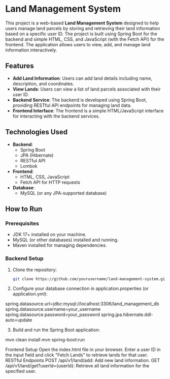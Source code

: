 # Land Management System

This project is a web-based **Land Management System** designed to help users manage land parcels by storing and retrieving their land information based on a specific user ID. The project is built using Spring Boot for the backend and simple HTML, CSS, and JavaScript (with the Fetch API) for the frontend. The application allows users to view, add, and manage land information interactively.

## Features

- **Add Land Information**: Users can add land details including name, description, and coordinates.
- **View Lands**: Users can view a list of land parcels associated with their user ID.
- **Backend Service**: The backend is developed using Spring Boot, providing RESTful API endpoints for managing land data.
- **Frontend Interface**: The frontend is a simple HTML/JavaScript interface for interacting with the backend services.
  
## Technologies Used

- **Backend**: 
  - Spring Boot
  - JPA (Hibernate)
  - RESTful API
  - Lombok
- **Frontend**:
  - HTML, CSS, JavaScript
  - Fetch API for HTTP requests
- **Database**: 
  - MySQL (or any JPA-supported database)
  
## How to Run

### Prerequisites
- JDK 17+ installed on your machine.
- MySQL (or other databases) installed and running.
- Maven installed for managing dependencies.
  
### Backend Setup

1. Clone the repository:
   ```bash
   git clone https://github.com/yourusername/land-management-system.git

2. Configure your database connection in application.properties (or application.yml):

spring.datasource.url=jdbc:mysql://localhost:3306/land_management_db
spring.datasource.username=your_username
spring.datasource.password=your_password
spring.jpa.hibernate.ddl-auto=update

3. Build and run the Spring Boot application:

mvn clean install
mvn spring-boot:run


Frontend Setup
Open the index.html file in your browser.
Enter a user ID in the input field and click "Fetch Lands" to retrieve lands for that user.
RESTful Endpoints
POST /api/v1/land/add: Add new land information.
GET /api/v1/land/get?userId={userId}: Retrieve all land information for the specified user.

